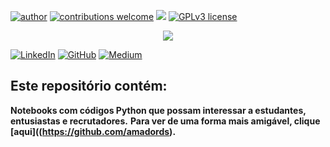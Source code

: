 [![author](https://img.shields.io/badge/author-daniel-purple.svg)](https://www.linkedin.com/in/daniel-sousa-amador) [![contributions welcome](https://img.shields.io/badge/contributions-welcome-darkblue.svg?style=flat)](https://github.com/amadords) [![](https://img.shields.io/badge/python-3.6+-yellow.svg)](https://www.python.org/downloads/release/python-365/) [![GPLv3 license](https://img.shields.io/badge/License-GPLv3-green.svg)](http://perso.crans.org/besson/LICENSE.html)

<p align="center">
  <img src="https://github.com/danielamador12/Portfolio/blob/master/github.png" >
</p>



[![LinkedIn](https://img.shields.io/badge/LinkedIn-DanielSousaAmador-purple.svg)](https://www.linkedin.com/in/daniel-sousa-amador)
[![GitHub](https://img.shields.io/badge/GitHub-amadords-darkblue.svg)](https://github.com/amadords)
[![Medium](https://img.shields.io/badge/Medium-DanielSousaAmador-darkorange.svg)](https://medium.com/@daniel.s.amador)

## Este repositório contém:
**Notebooks com códigos Python que possam interessar a estudantes, entusiastas e recrutadores.**
**Para ver de uma forma mais amigável, clique [aqui]((https://github.com/amadords).**
